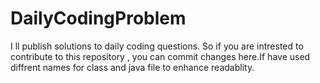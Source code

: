 # DailyCodingProblem
I ll publish solutions to daily coding questions.
So if you are intrested to contribute to this repository , you can commit changes here.If have used diffrent names for class and java file to enhance readablity.
